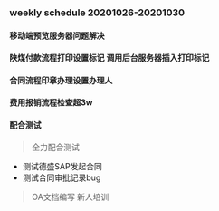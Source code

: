 ### weekly schedule 20201026-20201030
#### 移动端预览服务器问题解决
#### 陕煤付款流程打印设置标记 调用后台服务器插入打印标记
#### 合同流程印章办理设置办理人
#### 费用报销流程检查超3w
#### 配合测试


####  
> 全力配合测试
  * 测试德盛SAP发起合同
  * 测试合同审批记录bug
> OA文档编写
> 新人培训
